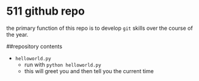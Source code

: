 # 511 github repo

the primary function of this repo is to develop `git` skills over the course of the year.

##repository contents

+ `helloworld.py`
    + run with `python helloworld.py`
    + this will greet you and then tell you the current time
